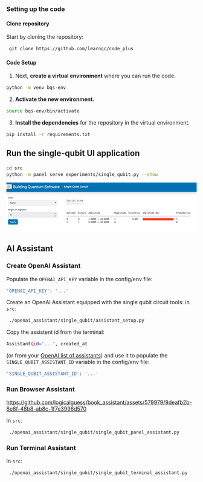 ### Setting up the code
#### Clone repository
Start by cloning the repository:
```bash
 git clone https://github.com/learnqc/code_plus
```


#### Code Setup

1. Next, **create a virtual environment** where you can run the code.
```bash
python -m venv bqs-env
```

2. **Activate the new environment.**
```bash
source bqs-env/bin/activate
```

3. **Install the dependencies** for the repository in the virtual environment.
```bash
pip install -r requirements.txt
```

## Run the single-qubit UI application

```bash
cd src 
python -m panel serve experiments/single_qubit.py --show
```

![Single Qubit App](./assets/images/single_qubit_app.png)

## AI Assistant

### Create OpenAI Assistant
Populate the `OPENAI_API_KEY` variable in the config/env file:

```bash
'OPENAI_API_KEY': '...'
```
Create an OpenAI Assistant equipped with the single qubit circuit tools: in `src`:
```bash
 ./openai_assistant/single_qubit/assistant_setup.py
 ```
Copy the assistent id from the terminal:

```bash
Assistant(id='...', created_at
```
(or from your [OpenAI list of assistants](https://platform.openai.com/assistants)) and use it to populate the `SINGLE_QUBIT_ASSISTANT_ID` variable in the config/env file:

```bash
'SINGLE_QUBIT_ASSISTANT_ID': '...'
```

### Run Browser Assistant

https://github.com/logicalguess/book_assistant/assets/579979/9deafb2b-8e8f-48b8-ab8c-1f7e3996d570

In `src`:
```bash
 ./openai_assistant/single_qubit/single_qubit_panel_assistant.py
 ```

### Run Terminal Assistant

In `src`:
```bash
 ./openai_assistant/single_qubit/single_qubit_terminal_assistant.py
 ```
